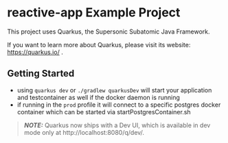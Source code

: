 # reactive-app Example Project

This project uses Quarkus, the Supersonic Subatomic Java Framework.

If you want to learn more about Quarkus, please visit its website: https://quarkus.io/ .

## Getting Started

- using `quarkus dev` or `./gradlew quarkusDev` will start your application and testcontainer as well if the docker daemon is running
- if running in the `prod` profile it will connect to a specific postgres docker container which can be started via startPostgresContainer.sh

> **_NOTE:_**  Quarkus now ships with a Dev UI, which is available in dev mode only at http://localhost:8080/q/dev/.
